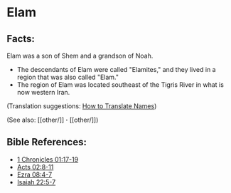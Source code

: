 # Elam #

## Facts: ##

Elam was a son of Shem and a grandson of Noah.

* The descendants of Elam were called "Elamites," and they lived in a region that was also called "Elam."
* The region of Elam was located southeast of the Tigris River in what is now western Iran.

(Translation suggestions: [How to Translate Names](en/ta-vol1/translate/man/translate-names))

(See also: [[other/]] **·** [[other/]])

## Bible References: ##

* [1 Chronicles 01:17-19](en/tn/1ch/help/01/17)
* [Acts 02:8-11](en/tn/act/help/02/08)
* [Ezra 08:4-7](en/tn/ezr/help/08/04)
* [Isaiah 22:5-7](en/tn/isa/help/22/05)